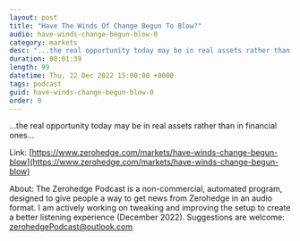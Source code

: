 ```yaml
---
layout: post
title: "Have The Winds Of Change Begun To Blow?"
audio: have-winds-change-begun-blow-0
category: markets
desc: "...the real opportunity today may be in real assets rather than in financial ones..."
duration: 00:01:39
length: 99
datetime: Thu, 22 Dec 2022 15:00:00 +0000
tags: podcast
guid: have-winds-change-begun-blow-0
order: 0
---
```

...the real opportunity today may be in real assets rather than in financial ones...

Link: [https://www.zerohedge.com/markets/have-winds-change-begun-blow](https://www.zerohedge.com/markets/have-winds-change-begun-blow)

About: The Zerohedge Podcast is a non-commercial, automated program, designed to give people a way to get news from Zerohedge in an audio format.  I am actively working on tweaking and improving the setup to create a better listening experience (December 2022).  Suggestions are welcome: [zerohedgePodcast@outlook.com](mailto:zerohedgePodcast@outlook.com)